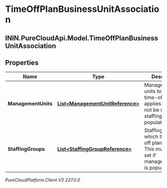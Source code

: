 # TimeOffPlanBusinessUnitAssociation

## ININ.PureCloudApi.Model.TimeOffPlanBusinessUnitAssociation

## Properties

|Name | Type | Description | Notes|
|------------ | ------------- | ------------- | -------------|
| **ManagementUnits** | [**List&lt;ManagementUnitReference&gt;**](ManagementUnitReference) | Management units to which this time-off plan applies. This must not be set if staffingGroups is populated | [optional] |
| **StaffingGroups** | [**List&lt;StaffingGroupReference&gt;**](StaffingGroupReference) | Staffing groups to which this time-off plan applies. This must not be set if managementUnits is populated | [optional] |



_PureCloudPlatform.Client.V2 227.0.0_
